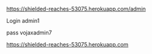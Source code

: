 https://shielded-reaches-53075.herokuapp.com/admin

Login admin1

pass vojaxadmin7

https://shielded-reaches-53075.herokuapp.com
